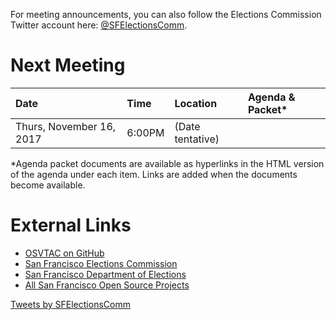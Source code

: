 For meeting announcements, you can also follow the Elections Commission
Twitter account here: [@SFElectionsComm](https://twitter.com/SFElectionsComm).

# Next Meeting

| Date                      | Time   | Location            | Agenda & Packet* |
|:--------------------------|:-------|:--------------------|:-----------------|
| Thurs, November 16, 2017  | 6:00PM | (Date tentative)    | |

[next-agenda-html]: meetings/2017-10-19/agenda
[next-agenda-pdf]: files/meetings/2017-10-19/2017_10_19_OSVTAC_Agenda.pdf

\*Agenda packet documents are available as hyperlinks in the HTML version of
the agenda under each item. Links are added when the documents become
available.


# External Links

- [OSVTAC on GitHub](https://github.com/OSVTAC)
- [San Francisco Elections Commission](https://sfgov.org/electionscommission)
- [San Francisco Department of Elections](https://www.sfelections.org)
- [All San Francisco Open Source Projects](http://open.innovatesf.com)

<a class="twitter-timeline" data-width="360" data-height="600" data-theme="light" href="https://twitter.com/SFElectionsComm">
Tweets by SFElectionsComm</a>
<script async src="//platform.twitter.com/widgets.js" charset="utf-8">
</script>
